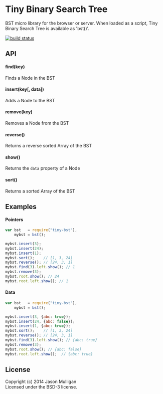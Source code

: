 # Tiny Binary Search Tree

BST micro library for the browser or server. When loaded as a script, Tiny Binary Search Tree is available as 'bst()'.

[![build status](https://secure.travis-ci.org/avoidwork/tiny-bst.svg)](http://travis-ci.org/avoidwork/tiny-bst)

## API

#### find(key)
Finds a Node in the BST

#### insert(key[, data])
Adds a Node to the BST

#### remove(key)
Removes a Node from the BST

#### reverse()
Returns a reverse sorted Array of the BST

#### show()
Returns the `data` property of a Node

#### sort()
Returns a sorted Array of the BST

## Examples
#### Pointers
```javascript
var bst   = require("tiny-bst"),
    mybst = bst();

mybst.insert(3);
mybst.insert(24);
mybst.insert(1);
mybst.sort();    // [1, 3, 24]
mybst.reverse(); // [24, 3, 1]
mybst.find(3).left.show(); // 1
mybst.remove(3);
mybst.root.show(); // 24
mybst.root.left.show(); // 1
```

#### Data
```javascript
var bst   = require("tiny-bst"),
    mybst = bst();

mybst.insert(3, {abc: true});
mybst.insert(24, {abc: false});
mybst.insert(1, {abc: true});
mybst.sort();    // [1, 3, 24]
mybst.reverse(); // [24, 3, 1]
mybst.find(3).left.show(); // {abc: true}
mybst.remove(3);
mybst.root.show(); // {abc: false}
mybst.root.left.show();  // {abc: true}
```

## License
Copyright (c) 2014 Jason Mulligan  
Licensed under the BSD-3 license.
